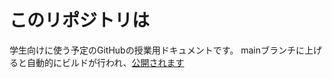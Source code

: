 # このリポジトリは

学生向けに使う予定のGitHubの授業用ドキュメントです。
mainブランチに上げると自動的にビルドが行われ、[公開されます](https://kd-it.github.io/github-book/intro.html)

